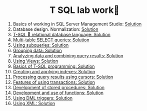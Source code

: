 <h1 align="center"> T SQL lab work🧾 </h1>

<ol>

  <li>Basics of working in SQL Server Management Studio: <a href = "https://github.com/zephyrXXX/Databases/tree/master/term%201/lw1" > Solution </a></li>
  <li>Database design. Normalization: <a href = "https://github.com/zephyrXXX/Databases/tree/master/term%201/lw2" > Solution </ a ></li>
  <li>T-SQL  relational database language: <a href = "https://github.com/zephyrXXX/Databases/tree/master/term%201/lw3" > Solution </ a ></li>
  <li>Multi-table SELECT queries: <a href = "https://github.com/zephyrXXX/Databases/tree/master/term%201/lw4" > Solution </ a ></li>
  <li>Using subqueries: <a href = "https://github.com/zephyrXXX/Databases/tree/master/term%201/lw5" > Solution </ a ></li>
  <li>Grouping data: <a href = "https://github.com/zephyrXXX/Databases/tree/master/term%201/lw6" > Solution </ a ></li>
  <li>Analyzing data and combining query results: <a href = "https://github.com/zephyrXXX/Databases/tree/master/term%201/lw7" > Solution </ a ></li>
  <li>Using Views: <a href = "https://github.com/zephyrXXX/Databases/tree/master/term%201/lw8" > Solution </ a ></li>
  <li>Basics of T-SQL programming: <a href = "https://github.com/zephyrXXX/Databases/tree/master/term%201/lw9" > Solution </ a ></li>
  <li>Creating and applying indexes: <a href = "https://github.com/zephyrXXX/Databases/tree/master/term%201/lw10" > Solution </ a ></li>
  <li>Processing query results using cursors: <a href = "https://github.com/zephyrXXX/Databases/tree/master/term%201/lw11" > Solution </ a ></li>
  <li>Features of using transactions: <a href = "https://github.com/zephyrXXX/Databases/tree/master/term%201/lw12" > Solution </ a ></li>
  <li>Development of stored procedures: <a href = "https://github.com/zephyrXXX/Databases/tree/master/term%201/lw13" > Solution </ a ></li>
  <li>Development and use of functions: <a href = "https://github.com/zephyrXXX/Databases/tree/master/term%201/lw14" > Solution </ a ></li>
  <li>Using DML triggers: <a href = "https://github.com/zephyrXXX/Databases/tree/master/term%201/lw15" > Solution </ a ></li>
  <li>Using XML: <a href = "https://github.com/zephyrXXX/Databases/tree/master/term%201/lw16" > Solution </ a ></li>

</ol>
<!-- <li>: <a href="">Tasks</a> | <a href="">Solution</a></li> -->

